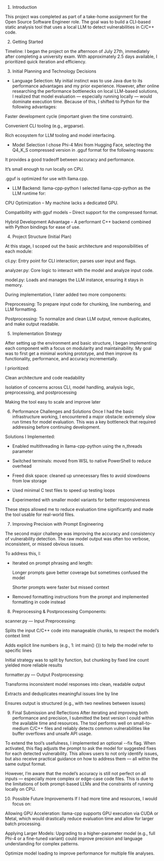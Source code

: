 1. Introduction

This project was completed as part of a take-home assignment for the Open Source Software Engineer role. The goal was to build a CLI-based static analysis tool that uses a local LLM to detect vulnerabilities in C/C++ code.

2. Getting Started

Timeline:
I began the project on the afternoon of July 27th, immediately after completing a university exam. With approximately 2.5 days available, I prioritized quick iteration and efficiency.

3. Initial Planning and Technology Decisions

- Language Selection:
My initial instinct was to use Java due to its performance advantages and my prior experience. However, after online researching the performance bottlenecks on local LLM-based solutions, I realized that model evaluation — especially running locally — would dominate execution time. Because of this, I shifted to Python for the following advantages:

Faster development cycle (important given the time constraint).

Convenient CLI tooling (e.g., argparse).

Rich ecosystem for LLM tooling and model interfacing.

- Model Selection
I chose Phi-4 Mini from Hugging Face, selecting the Q4_K_S compressed version in .gguf format for the following reasons:

It provides a good tradeoff between accuracy and performance.

It’s small enough to run locally on CPU.

.gguf is optimized for use with llama.cpp.

- LLM Backend: llama-cpp-python
I selected llama-cpp-python as the LLM runtime for:

CPU Optimization – My machine lacks a dedicated GPU.

Compatibility with gguf models – Direct support for the compressed format.

Hybrid Development Advantage – A performant C++ backend combined with Python bindings for ease of use.

4. Project Structure (Initial Plan)

At this stage, I scoped out the basic architecture and responsibilities of each module:

cli.py: Entry point for CLI interaction; parses user input and flags.

analyzer.py: Core logic to interact with the model and analyze input code.

model.py: Loads and manages the LLM instance, ensuring it stays in memory.

During implementation, I later added two more components:

Preprocessing: To prepare input code for chunking, line numbering, and LLM formatting.

Postprocessing: To normalize and clean LLM output, remove duplicates, and make output readable.

5. Implementation Strategy

After setting up the environment and basic structure, I began implementing each component with a focus on modularity and maintainability. My goal was to first get a minimal working prototype, and then improve its functionality, performance, and accuracy incrementally.

I prioritized:

Clean architecture and code readability

Isolation of concerns across CLI, model handling, analysis logic, preprocessing, and postprocessing

Making the tool easy to scale and improve later

6. Performance Challenges and Solutions
Once I had the basic infrastructure working, I encountered a major obstacle: extremely slow run times for model evaluation. This was a key bottleneck that required addressing before continuing development.

Solutions I Implemented:
- Enabled multithreading in llama-cpp-python using the n_threads parameter

- Switched terminals: moved from WSL to native PowerShell to reduce overhead

- Freed disk space: cleaned up unnecessary files to avoid slowdowns from low storage

- Used minimal C test files to speed up testing loops

- Experimented with smaller model variants for better responsiveness

These steps allowed me to reduce evaluation time significantly and made the tool usable for real-world files.

7. Improving Precision with Prompt Engineering

The second major challenge was improving the accuracy and consistency of vulnerability detection. The raw model output was often too verbose, inconsistent, or missed obvious issues.

To address this, I:

- Iterated on prompt phrasing and length:

    Longer prompts gave better coverage but sometimes confused the model

    Shorter prompts were faster but missed context

- Removed formatting instructions from the prompt and implemented formatting in code instead

8. Preprocessing & Postprocessing Components:

scanner.py — Input Preprocessing:

Splits the input C/C++ code into manageable chunks, to respect the model’s context limit

Adds explicit line numbers (e.g., 1: int main() {}) to help the model refer to specific lines

Initial strategy was to split by function, but chunking by fixed line count yielded more reliable results

formatter.py — Output Postprocessing:

Transforms inconsistent model responses into clean, readable output

Extracts and deduplicates meaningful issues line by line

Ensures output is structured (e.g., with two newlines between issues)

9. Final Submission and Reflections
After iterating and improving both performance and precision, I submitted the best version I could within the available time and resources. The tool performs well on small-to-medium C/C++ files and reliably detects common vulnerabilities like buffer overflows and unsafe API usage.

To extend the tool’s usefulness, I implemented an optional --fix flag. When activated, this flag adjusts the prompt to ask the model for suggested fixes for each detected vulnerability. This allows users to not only identify issues, but also receive practical guidance on how to address them — all within the same output format.

However, I’m aware that the model’s accuracy is still not perfect on all inputs — especially more complex or edge-case code files. This is due to the limitations of both prompt-based LLMs and the constraints of running locally on CPU.

10. Possible Future Improvements
If I had more time and resources, I would focus on:

Allowing GPU Acceleration: llama-cpp supports GPU execution via CUDA or Metal, which would drastically reduce evaluation time and allow for larger batch processing.

Applying Larger Models: Upgrading to a higher-parameter model (e.g., full Phi-4 or a fine-tuned variant) could improve precision and language understanding for complex patterns.

Optimize model loading to improve performance for multiple file analyses.



